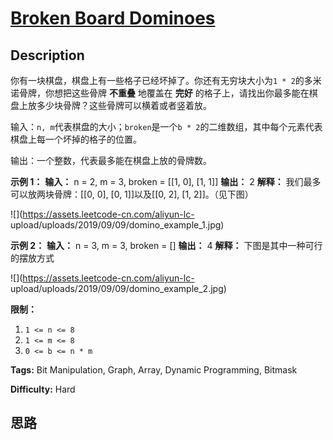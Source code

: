 # [Broken Board Dominoes][title]

## Description

你有一块棋盘，棋盘上有一些格子已经坏掉了。你还有无穷块大小为`1 * 2`的多米诺骨牌，你想把这些骨牌 **不重叠** 地覆盖在 **完好**
的格子上，请找出你最多能在棋盘上放多少块骨牌？这些骨牌可以横着或者竖着放。



输入：`n, m`代表棋盘的大小；`broken`是一个`b * 2`的二维数组，其中每个元素代表棋盘上每一个坏掉的格子的位置。

输出：一个整数，代表最多能在棋盘上放的骨牌数。



**示例 1：**
            **输入：** n = 2, m = 3, broken = [[1, 0], [1, 1]]    **输出：** 2    **解释：** 我们最多可以放两块骨牌：[[0, 0], [0, 1]]以及[[0, 2], [1, 2]]。（见下图）

![](https://assets.leetcode-cn.com/aliyun-lc-
upload/uploads/2019/09/09/domino_example_1.jpg)



**示例 2：**
            **输入：** n = 3, m = 3, broken = []    **输出：** 4    **解释：** 下图是其中一种可行的摆放方式    

![](https://assets.leetcode-cn.com/aliyun-lc-
upload/uploads/2019/09/09/domino_example_2.jpg)



**限制：**

  1. `1 <= n <= 8`
  2. `1 <= m <= 8`
  3. `0 <= b <= n * m`


**Tags:** Bit Manipulation, Graph, Array, Dynamic Programming, Bitmask

**Difficulty:** Hard

## 思路

[title]: https://leetcode-cn.com/problems/broken-board-dominoes
